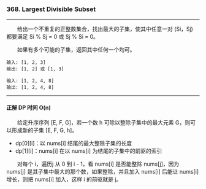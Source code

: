 ### 368. Largest Divisible Subset

-----

&emsp;&emsp;给出一个不重复的正整数集合，找出最大的子集，使其中任意一对 (Si，Sj) 都要满足 Si % Sj = 0 或 Sj % Si = 0。
            
&emsp;&emsp;如果有多个可能的子集，返回其中任何一个均可。


```text
输入: [1, 2, 3]
输出: [1, 2] 或 [1, 3]

输入: [1, 2, 4, 8]
输出: [1, 2, 4, 8]
```

-----

#### 正解  DP 时间 O(n)

&emsp;&emsp;给定升序序列 [E, F, G]，若一个数 h 可除以整除子集中的最大元素 G，则可以形成新的子集 [E, F, G, h]。

- dp[0][i]：以 nums[i] 结尾的最大整除子集的长度
- dp[1][i]：nums[i] 在以 nums[i] 为结尾的子集中的前驱的索引

&emsp;&emsp;对每个 i，遍历j 从 0 到 i - 1，看 nums[i] 是否能整除 nums[j]，因为 nums[j] 是其子集中最大的那个数，如果整除，并且加入 nums[i] 后能让 nums[i] 增长，则把 nums[i] 加入，这样 i 的前驱就是 j。
